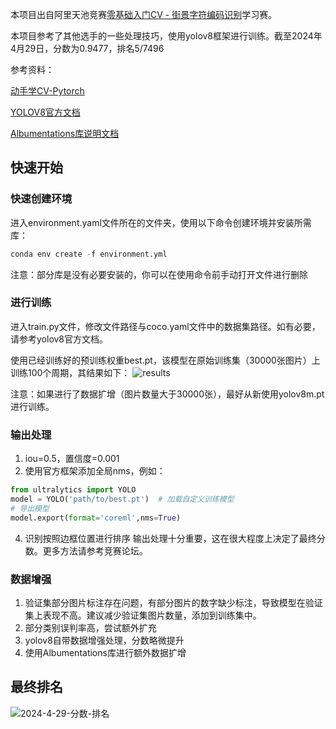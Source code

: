 本项目出自阿里天池竞赛[零基础入门CV - 街景字符编码识别](https://tianchi.aliyun.com/competition/entrance/531795/information)学习赛。

本项目参考了其他选手的一些处理技巧，使用yolov8框架进行训练。截至2024年4月29日，分数为0.9477，排名5/7496

参考资料：

[动手学CV-Pytorch](https://datawhalechina.github.io/dive-into-cv-pytorch/#/?id=dive-into-cv-pytorch)

[YOLOV8官方文档](https://docs.ultralytics.com/)

[Albumentations库说明文档](https://albumentations.ai/docs/)



## 快速开始

### 快速创建环境

进入environment.yaml文件所在的文件夹，使用以下命令创建环境并安装所需库：

```python
conda env create -f environment.yml
```

注意：部分库是没有必要安装的，你可以在使用命令前手动打开文件进行删除

### 进行训练

进入train.py文件，修改文件路径与coco.yaml文件中的数据集路径。如有必要，请参考yolov8官方文档。

使用已经训练好的预训练权重best.pt，该模型在原始训练集（30000张图片）上训练100个周期，其结果如下：
![results](https://github.com/shenmi175/SVHN-TianChi/assets/102409368/48b5daf7-0800-497d-8ba8-32f226da2e3a)

注意：如果进行了数据扩增（图片数量大于30000张），最好从新使用yolov8m.pt进行训练。


### 输出处理
1. iou=0.5，置信度=0.001
2. 使用官方框架添加全局nms，例如：
```python
from ultralytics import YOLO
model = YOLO('path/to/best.pt')  # 加载自定义训练模型
# 导出模型
model.export(format='coreml',nms=True)
```
4. 识别按照边框位置进行排序
输出处理十分重要，这在很大程度上决定了最终分数。更多方法请参考竞赛论坛。

### 数据增强
1. 验证集部分图片标注存在问题，有部分图片的数字缺少标注，导致模型在验证集上表现不高。建议减少验证集图片数量，添加到训练集中。
2. 部分类别误判率高，尝试额外扩充
3. yolov8自带数据增强处理，分数略微提升
4. 使用Albumentations库进行额外数据扩增



## 最终排名
![2024-4-29-分数-排名](https://github.com/shenmi175/SVHN-TianChi/assets/102409368/52eb72a2-a9a6-4e27-a9bd-c9fac2789cde)


